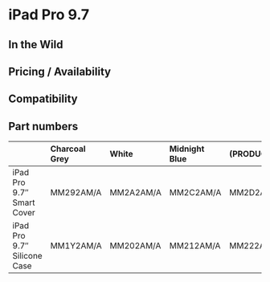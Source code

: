 # iPad Pro 9.7

## In the Wild

## Pricing / Availability

## Compatibility

## Part numbers

|      |Charcoal Grey|White|Midnight Blue|(PRODUCT)RED|Stone|Light Pink|Royal Blue|Apricot|Lavender|Yellow|Mint|Lilac|
|:--|:--|:--|:--|:--|:--|:--|:--|:--|:--|:--|:--|:--|
|iPad Pro 9.7″ Smart Cover|MM292AM/A|MM2A2AM/A|MM2C2AM/A|MM2D2AM/A|MM2E2AM/A|MM2F2AM/A|MM2G2AM/A|MM2H2AM/A|MM2J2AM/A|MM2K2AM/A|MMG62AM/A|MMG72AM/A|
|iPad Pro 9.7″ Silicone Case|MM1Y2AM/A|MM202AM/A|MM212AM/A|MM222AM/A|MM232AM/A|MM242AM/A|MM252AM/A|MM262AM/A|MM272AM/A|MM282AM/A|MMG42AM/A|MMG52AM/A|


